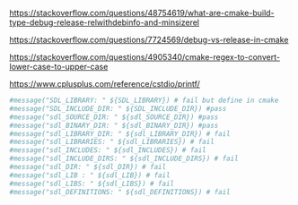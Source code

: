 https://stackoverflow.com/questions/48754619/what-are-cmake-build-type-debug-release-relwithdebinfo-and-minsizerel

https://stackoverflow.com/questions/7724569/debug-vs-release-in-cmake


https://stackoverflow.com/questions/4905340/cmake-regex-to-convert-lower-case-to-upper-case

https://www.cplusplus.com/reference/cstdio/printf/













```cmake
#message("SDL_LIBRARY: " ${SDL_LIBRARY}) # fail but define in cmake
#message("SDL_INCLUDE_DIR: " ${SDL_INCLUDE_DIR}) #pass
#message("sdl_SOURCE_DIR: " ${sdl_SOURCE_DIR}) #pass
#message("sdl_BINARY_DIR: " ${sdl_BINARY_DIR}) #pass
#message("sdl_LIBRARY_DIR: " ${sdl_LIBRARY_DIR}) # fail
#message("sdl_LIBRARIES: " ${sdl_LIBRARIES}) # fail
#message("sdl_INCLUDES: " ${sdl_INCLUDES}) # fail
#message("sdl_INCLUDE_DIRS: " ${sdl_INCLUDE_DIRS}) # fail
#message("sdl_DIR: " ${sdl_DIR}) # fail
#message("sdl_LIB : " ${sdl_LIB}) # fail
#message("sdl_LIBS: " ${sdl_LIBS}) # fail
#message("sdl_DEFINITIONS: " ${sdl_DEFINITIONS}) # fail
```